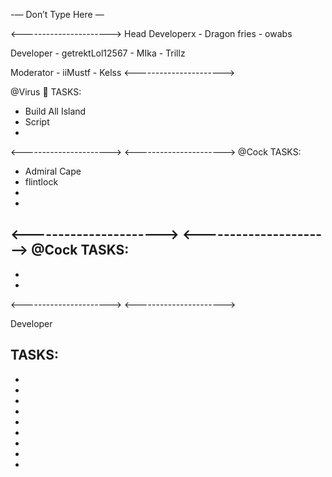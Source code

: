 -— Don’t Type Here —


<---------------------->
Head Developerx - Dragon fries - owabs

Developer - getrektLol12567 - MIka - Trillz

Moderator - iiMustf - Kelss
<---------------------->


@Virus :sparkler: TASKS:
- Build All Island
- Script 
-
<---------------------->
<---------------------->
@Cock TASKS:
- Admiral Cape
- flintlock
- 
-
<---------------------->
<---------------------->
@Cock TASKS:
-
-
-
<---------------------->
<---------------------->



Developer

TASKS:
- 
- 
- 
- 
- 
- 
-
- 
- 
-
